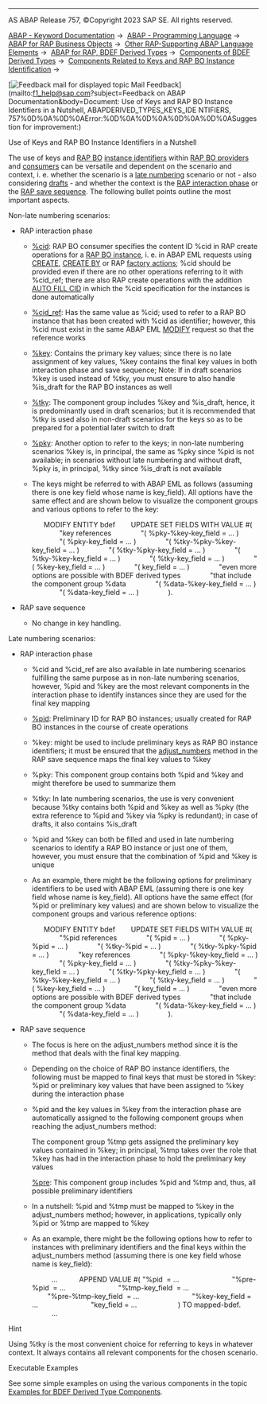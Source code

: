   

* * *

AS ABAP Release 757, ©Copyright 2023 SAP SE. All rights reserved.

[ABAP - Keyword Documentation](https://help.sap.com/doc/abapdocu_757_index_htm/7.57/en-US/abenabap.htm) →  [ABAP - Programming Language](https://help.sap.com/doc/abapdocu_757_index_htm/7.57/en-US/abenabap_reference.htm) →  [ABAP for RAP Business Objects](https://help.sap.com/doc/abapdocu_757_index_htm/7.57/en-US/abenabap_for_rap_bos.htm) →  [Other RAP-Supporting ABAP Language Elements](https://help.sap.com/doc/abapdocu_757_index_htm/7.57/en-US/abenabap_rap_other.htm) →  [ABAP for RAP, BDEF Derived Types](https://help.sap.com/doc/abapdocu_757_index_htm/7.57/en-US/abenrpm_derived_types.htm) →  [Components of BDEF Derived Types](https://help.sap.com/doc/abapdocu_757_index_htm/7.57/en-US/abapderived_types_comp.htm) →  [Components Related to Keys and RAP BO Instance Identification](https://help.sap.com/doc/abapdocu_757_index_htm/7.57/en-US/abapderived_types_keys_id.htm) → 

 [![](Mail.gif?object=Mail.gif&sap-language=EN "Feedback mail for displayed topic") Mail Feedback](mailto:f1_help@sap.com?subject=Feedback on ABAP Documentation&body=Document: Use of Keys and RAP BO Instance Identifiers in a Nutshell, ABAPDERIVED_TYPES_KEYS_IDE
NTIFIERS, 757%0D%0A%0D%0AError:%0D%0A%0D%0A%0D%0A%0D%0ASuggestion for improvement:)

Use of Keys and RAP BO Instance Identifiers in a Nutshell

The use of keys and [RAP BO](https://help.sap.com/doc/abapdocu_757_index_htm/7.57/en-US/abenrap_bo_glosry.htm "Glossary Entry") [instance identifiers](https://help.sap.com/doc/abapdocu_757_index_htm/7.57/en-US/abenrap_inst_identifier_glosry.htm "Glossary Entry") within [RAP BO providers](https://help.sap.com/doc/abapdocu_757_index_htm/7.57/en-US/abenrap_bo_provider_glosry.htm "Glossary Entry") and [consumers](https://help.sap.com/doc/abapdocu_757_index_htm/7.57/en-US/abenrap_bo_consumer_glosry.htm "Glossary Entry") can be versatile and dependent on the scenario and context, i. e. whether the scenario is a [late numbering](https://help.sap.com/doc/abapdocu_757_index_htm/7.57/en-US/abenbdl_late_numbering.htm) scenario or not - also considering [drafts](https://help.sap.com/doc/abapdocu_757_index_htm/7.57/en-US/abenbdl_with_draft.htm) - and whether the context is the [RAP interaction phase](https://help.sap.com/doc/abapdocu_757_index_htm/7.57/en-US/abenrap_int_phase_glosry.htm "Glossary Entry") or the [RAP save sequence](https://help.sap.com/doc/abapdocu_757_index_htm/7.57/en-US/abenrap_save_seq_glosry.htm "Glossary Entry"). The following bullet points outline the most important aspects.

Non-late numbering scenarios:

-   RAP interaction phase
    -   [%cid](https://help.sap.com/doc/abapdocu_757_index_htm/7.57/en-US/abapderived_types_cid.htm): RAP BO consumer specifies the content ID %cid in RAP create operations for a [RAP BO instance](https://help.sap.com/doc/abapdocu_757_index_htm/7.57/en-US/abenrap_bo_instance_glosry.htm "Glossary Entry"), i. e. in ABAP EML requests using [CREATE](https://help.sap.com/doc/abapdocu_757_index_htm/7.57/en-US/abapmodify_entity_entities_op.htm), [CREATE BY](https://help.sap.com/doc/abapdocu_757_index_htm/7.57/en-US/abapmodify_entity_entities_op.htm) or RAP [factory actions](https://help.sap.com/doc/abapdocu_757_index_htm/7.57/en-US/abenbdl_action.htm); %cid should be provided even if there are no other operations referring to it with %cid\_ref; there are also RAP create operations with the addition [AUTO FILL CID](https://help.sap.com/doc/abapdocu_757_index_htm/7.57/en-US/abapmodify_entity_entities_fields.htm) in which the %cid specification for the instances is done automatically
    -   [%cid\_ref](https://help.sap.com/doc/abapdocu_757_index_htm/7.57/en-US/abapderived_types_cid_ref.htm): Has the same value as %cid; used to refer to a RAP BO instance that has been created with %cid as identifier; however, this %cid must exist in the same ABAP EML [MODIFY](https://help.sap.com/doc/abapdocu_757_index_htm/7.57/en-US/abapmodify_entity_entities.htm) request so that the reference works
    -   [%key](https://help.sap.com/doc/abapdocu_757_index_htm/7.57/en-US/abapderived_types_key.htm): Contains the primary key values; since there is no late assignment of key values, %key contains the final key values in both interaction phase and save sequence; Note: If in draft scenarios %key is used instead of %tky, you must ensure to also handle %is\_draft for the RAP BO instances as well
    -   [%tky](https://help.sap.com/doc/abapdocu_757_index_htm/7.57/en-US/abapderived_types_tky.htm): The component group includes %key and %is\_draft, hence, it is predominantly used in draft scenarios; but it is recommended that %tky is used also in non-draft scenarios for the keys so as to be prepared for a potential later switch to draft
    -   [%pky](https://help.sap.com/doc/abapdocu_757_index_htm/7.57/en-US/abapderived_types_pky.htm): Another option to refer to the keys; in non-late numbering scenarios %key is, in principal, the same as %pky since %pid is not available; in scenarios without late numbering and without draft, %pky is, in principal, %tky since %is\_draft is not available
    -   The keys might be referred to with ABAP EML as follows (assuming there is one key field whose name is key\_field). All options have the same effect and are shown below to visualize the component groups and various options to refer to the key:
        
              MODIFY ENTITY bdef
               UPDATE SET FIELDS WITH VALUE #(
                      "key references
                      "( %pky-%key-key\_field = ... )
                      "( %pky-key\_field = ... )
                      "( %tky-%pky-%key-key\_field = ... )
                      "( %tky-%pky-key\_field = ... )
                      "( %tky-%key-key\_field = ... )
                      "( %tky-key\_field = ... )
                      "( %key-key\_field = ... )
                      "( key\_field = ... )
                      "even more options are possible with BDEF derived types
                      "that include the component group %data
                      "( %data-%key-key\_field = ... )
                      "( %data-key\_field = ... )
                      ).
        
-   RAP save sequence
    -   No change in key handling.

Late numbering scenarios:

-   RAP interaction phase
    -   %cid and %cid\_ref are also available in late numbering scenarios fulfilling the same purpose as in non-late numbering scenarios, however, %pid and %key are the most relevant components in the interaction phase to identify instances since they are used for the final key mapping
    -   [%pid](https://help.sap.com/doc/abapdocu_757_index_htm/7.57/en-US/abapderived_types_pid.htm): Preliminary ID for RAP BO instances; usually created for RAP BO instances in the course of create operations
    -   %key: might be used to include preliminary keys as RAP BO instance identifiers; it must be ensured that the [adjust\_numbers](https://help.sap.com/doc/abapdocu_757_index_htm/7.57/en-US/abensaver_adjust_numbers.htm) method in the RAP save sequence maps the final key values to %key
    -   %pky: This component group contains both %pid and %key and might therefore be used to summarize them
    -   %tky: In late numbering scenarios, the use is very convenient because %tky contains both %pid and %key as well as %pky (the extra reference to %pid and %key via %pky is redundant); in case of drafts, it also contains %is\_draft
    -   %pid and %key can both be filled and used in late numbering scenarios to identify a RAP BO instance or just one of them, however, you must ensure that the combination of %pid and %key is unique
    -   As an example, there might be the following options for preliminary identifiers to be used with ABAP EML (assuming there is one key field whose name is key\_field). All options have the same effect (for %pid or preliminary key values) and are shown below to visualize the component groups and various reference options:
        
              MODIFY ENTITY bdef
               UPDATE SET FIELDS WITH VALUE #(
                      "%pid references
                      "( %pid = ... )
                      "( %pky-%pid = ... )
                      "( %tky-%pid = ... )
                      "( %tky-%pky-%pid = ... )
                      "key references
                      "( %pky-%key-key\_field = ... )
                      "( %pky-key\_field = ... )
                      "( %tky-%pky-%key-key\_field = ... )
                      "( %tky-%pky-key\_field = ... )
                      "( %tky-%key-key\_field = ... )
                      "( %tky-key\_field = ... )
                      "( %key-key\_field = ... )
                      "( key\_field = ... )
                      "even more options are possible with BDEF derived types
                      "that include the component group %data
                      "( %data-%key-key\_field = ... )
                      "( %data-key\_field = ... )
                      ).
        
-   RAP save sequence
    -   The focus is here on the adjust\_numbers method since it is the method that deals with the final key mapping.
    -   Depending on the choice of RAP BO instance identifiers, the following must be mapped to final keys that must be stored in %key: %pid or preliminary key values that have been assigned to %key during the interaction phase
    -   %pid and the key values in %key from the interaction phase are automatically assigned to the following component groups when reaching the adjust\_numbers method:
        
        The component group %tmp gets assigned the preliminary key values contained in %key; in principal, %tmp takes over the role that %key has had in the interaction phase to hold the preliminary key values
        
        [%pre](https://help.sap.com/doc/abapdocu_757_index_htm/7.57/en-US/abapderived_types_pre.htm): This component group includes %pid and %tmp and, thus, all possible preliminary identifiers
        
    -   In a nutshell: %pid and %tmp must be mapped to %key in the adjust\_numbers method; however, in applications, typically only %pid or %tmp are mapped to %key
    -   As an example, there might be the following options how to refer to instances with preliminary identifiers and the final keys within the adjust\_numbers method (assuming there is one key field whose name is key\_field):
        
                  ...
                  APPEND VALUE #( "%pid  = ...
                                  "%pre-%pid  = ...
                                  "%tmp-key\_field  = ...
                                  "%pre-%tmp-key\_field  = ...
                                  "%key-key\_field = ...
                                  "key\_field = ...
                            ) TO mapped-bdef.
                  ...
        

Hint

Using %tky is the most convenient choice for referring to keys in whatever context. It always contains all relevant components for the chosen scenario.

Executable Examples

See some simple examples on using the various components in the topic [Examples for BDEF Derived Type Components](https://help.sap.com/doc/abapdocu_757_index_htm/7.57/en-US/abenderived_types_abexas.htm).